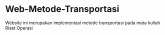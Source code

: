 # Web-Metode-Transportasi
Website ini merupakan implementasi metode transportasi pada mata kuliah Riset Operasi
